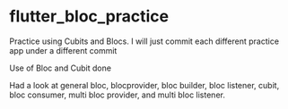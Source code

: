 # flutter_bloc_practice
Practice using Cubits and Blocs. I will just commit each different practice app under a different commit

Use of Bloc and Cubit done

Had a look at general bloc, blocprovider, bloc builder, bloc listener, cubit, bloc consumer, multi bloc provider, and multi bloc
listener.
